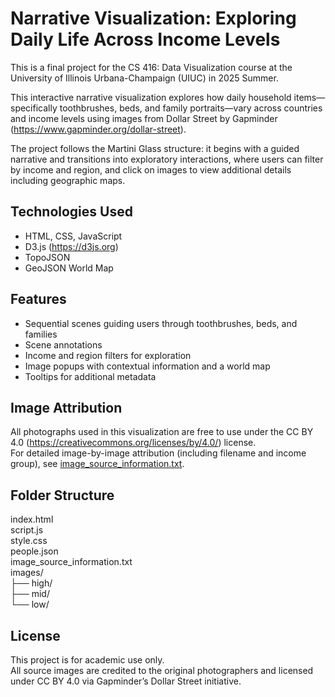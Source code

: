 
# Narrative Visualization: Exploring Daily Life Across Income Levels

This is a final project for the CS 416: Data Visualization course at the University of Illinois Urbana-Champaign (UIUC) in 2025 Summer.

This interactive narrative visualization explores how daily household items—specifically toothbrushes, beds, and family portraits—vary across countries and income levels using images from Dollar Street by Gapminder (https://www.gapminder.org/dollar-street).

The project follows the Martini Glass structure: it begins with a guided narrative and transitions into exploratory interactions, where users can filter by income and region, and click on images to view additional details including geographic maps.

## Technologies Used

- HTML, CSS, JavaScript
- D3.js (https://d3js.org)
- TopoJSON
- GeoJSON World Map

## Features

- Sequential scenes guiding users through toothbrushes, beds, and families
- Scene annotations
- Income and region filters for exploration
- Image popups with contextual information and a world map
- Tooltips for additional metadata

## Image Attribution

All photographs used in this visualization are free to use under the CC BY 4.0 (https://creativecommons.org/licenses/by/4.0/) license.  
For detailed image-by-image attribution (including filename and income group), see [image_source_information.txt](./image_source_information.txt).

## Folder Structure

index.html  
script.js  
style.css  
people.json  
image_source_information.txt  
images/  
├── high/  
├── mid/  
└── low/  

## License

This project is for academic use only.  
All source images are credited to the original photographers and licensed under CC BY 4.0 via Gapminder’s Dollar Street initiative.
